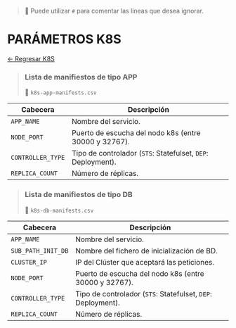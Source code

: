 > 📌 Puede utilizar `#` para comentar las líneas que desea ignorar.

# PARÁMETROS K8S

[← Regresar K8S](./../README.md)

> ### Lista de manifiestos de tipo APP
> 📄 `k8s-app-manifests.csv`

| Cabecera           | Descripción                                                  |   
|--------------------|--------------------------------------------------------------|
| `APP_NAME`         | Nombre del servicio.                                         |
| `NODE_PORT`        | Puerto de escucha del nodo k8s (entre 30000 y 32767).        |
| `CONTROLLER_TYPE`  | Tipo de controlador (`STS`: Statefulset, `DEP`: Deployment). |
| `REPLICA_COUNT`    | Número de réplicas.                                          |

> ### Lista de manifiestos de tipo DB
> 📄 `k8s-db-manifests.csv`

| Cabecera           | Descripción                                                  |   
|--------------------|--------------------------------------------------------------|
| `APP_NAME`         | Nombre del servicio.                                         |
| `SUB_PATH_INIT_DB` | Nombre del fichero de inicialización de BD.                  |
| `CLUSTER_IP`       | IP del Clúster que aceptará las peticiones.                  |
| `NODE_PORT`        | Puerto de escucha del nodo k8s (entre 30000 y 32767).        |
| `CONTROLLER_TYPE`  | Tipo de controlador (`STS`: Statefulset, `DEP`: Deployment). |
| `REPLICA_COUNT`    | Número de réplicas.                                          |